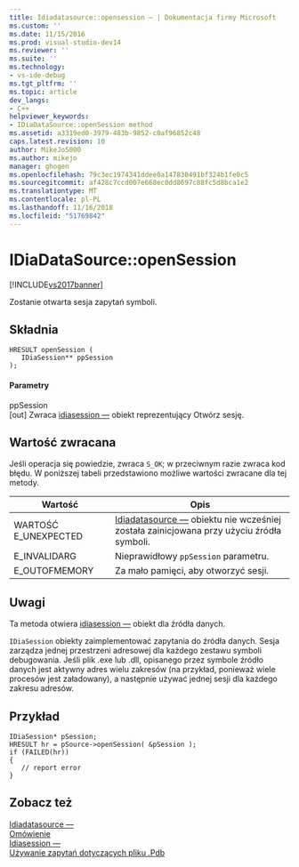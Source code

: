 ```yaml
---
title: Idiadatasource::opensession — | Dokumentacja firmy Microsoft
ms.custom: ''
ms.date: 11/15/2016
ms.prod: visual-studio-dev14
ms.reviewer: ''
ms.suite: ''
ms.technology:
- vs-ide-debug
ms.tgt_pltfrm: ''
ms.topic: article
dev_langs:
- C++
helpviewer_keywords:
- IDiaDataSource::openSession method
ms.assetid: a3319ed0-3979-483b-9852-c0af96852c48
caps.latest.revision: 10
author: MikeJo5000
ms.author: mikejo
manager: ghogen
ms.openlocfilehash: 79c3ec1974341ddee0a147830491bf324b1fe0c5
ms.sourcegitcommit: af428c7ccd007e668ec0dd8697c88fc5d8bca1e2
ms.translationtype: MT
ms.contentlocale: pl-PL
ms.lasthandoff: 11/16/2018
ms.locfileid: "51769842"
---
```

# <a name="idiadatasourceopensession"></a>IDiaDataSource::openSession
[!INCLUDE[vs2017banner](../../includes/vs2017banner.md)]

Zostanie otwarta sesja zapytań symboli.  
  
## <a name="syntax"></a>Składnia  
  
```cpp#  
HRESULT openSession (   
   IDiaSession** ppSession  
);  
```  
  
#### <a name="parameters"></a>Parametry  
 ppSession  
 [out] Zwraca [idiasession —](../../debugger/debug-interface-access/idiasession.md) obiekt reprezentujący Otwórz sesję.  
  
## <a name="return-value"></a>Wartość zwracana  
 Jeśli operacja się powiedzie, zwraca `S_OK`; w przeciwnym razie zwraca kod błędu. W poniższej tabeli przedstawiono możliwe wartości zwracane dla tej metody.  
  
|Wartość|Opis|  
|-----------|-----------------|  
|WARTOŚĆ E_UNEXPECTED|[Idiadatasource —](../../debugger/debug-interface-access/idiadatasource.md) obiektu nie wcześniej została zainicjowana przy użyciu źródła symboli.|  
|E_INVALIDARG|Nieprawidłowy `ppSession` parametru.|  
|E_OUTOFMEMORY|Za mało pamięci, aby otworzyć sesji.|  
  
## <a name="remarks"></a>Uwagi  
 Ta metoda otwiera [idiasession —](../../debugger/debug-interface-access/idiasession.md) obiekt dla źródła danych.  
  
 `IDiaSession` obiekty zaimplementować zapytania do źródła danych. Sesja zarządza jednej przestrzeni adresowej dla każdego zestawu symboli debugowania. Jeśli plik .exe lub .dll, opisanego przez symbole źródło danych jest aktywny adres wielu zakresów (na przykład, ponieważ wiele procesów jest załadowany), a następnie używać jednej sesji dla każdego zakresu adresów.  
  
## <a name="example"></a>Przykład  
  
```cpp#  
IDiaSession* pSession;  
HRESULT hr = pSource->openSession( &pSession );  
if (FAILED(hr))  
{  
   // report error  
}  
```  
  
## <a name="see-also"></a>Zobacz też  
 [Idiadatasource —](../../debugger/debug-interface-access/idiadatasource.md)   
 [Omówienie](../../debugger/debug-interface-access/overview-debug-interface-access-sdk.md)   
 [Idiasession —](../../debugger/debug-interface-access/idiasession.md)   
 [Używanie zapytań dotyczących pliku .Pdb](../../debugger/debug-interface-access/querying-the-dot-pdb-file.md)



